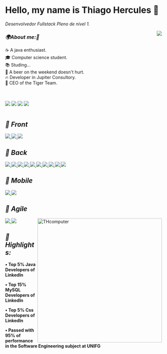 <h1><b>Hello, my name is Thiago Hercules 👋</b><i class="fas fa-code"></i></h1>
<p><em>Desenvolvedor Fullstack Pleno de nível 1. </em></p>

<img align='right' src="https://github-readme-stats.vercel.app/api?username=Thercules&show_icons=true&title_color=FFFFFF&text_color=FFFFFF&icon_color=FFFFFF&bg_color=FF0000&cache_seconds=2300">

<h3><em><b>🌍About me:🧠</b></em></h3> 
<p> ☕ A java enthusiast. <br>
	🎓 Computer science student. <br> 
	📚 Studing... <br>
	🍻 A beer on the weekend doesn't hurt. <br> 
	🔥  Developer in Jupiter Consultory. <br>
	🧭 CEO of the Tiger Team.
	
</p>
<br>
<br>
<a href="mailto:thhercules2012@gmail.com"><img align='center' src="https://img.shields.io/badge/Gmail-FF0000?style=for-the-badge&logo=gmail&logoColor=white"/></a>
<a href="https://www.linkedin.com/in/thiago-hercules-2669901ba/"><img align='center' src="https://img.shields.io/badge/LinkedIn-FF0000?style=for-the-badge&logo=linkedin&logoColor=white"/></a>
<a href="https://instagram.com/dev.hercules"><img align='center' src="https://img.shields.io/badge/Developing Instagram-FF0000?style=for-the-badge&logo=instagram&logoColor=white"/></a>
<a href="https://linktr.ee/thiago.hercules"><img align='center' src="https://img.shields.io/badge/Figma-FF0000?style=for-the-badge&logo=figma&logoColor=white"/></a>
</br>
<br>

<h2><em><b> 📍 Front </b></em></h2> 
<a href="#"><img src="https://img.shields.io/badge/ReactJS-FF0000?style=for-the-badge&logo=React&logoColor=white"/>
</a> 
<a href="#"><img src="https://img.shields.io/badge/Bootstrap-FF0000?style=for-the-badge&logo=Bootstrap&logoColor=white"/>
</a>
<a href="#"><img src="https://img.shields.io/badge/Angular-FF0000?style=for-the-badge&logo=Angular&logoColor=white"/>
</a>

<h2><em><b> 📍 Back </b></em></h2> 

<a href="#"><img src="https://img.shields.io/badge/SpringBoot-FF0000?style=for-the-badge&logo=Spring&logoColor=white"/>
</a>
<a href="#"><img src="https://img.shields.io/badge/Java-FF0000?style=for-the-badge&logo=Java&logoColor=white"/>
</a> 
<a href="#"><img src="https://img.shields.io/badge/JavaScript-FF0000?style=for-the-badge&logo=Javascript&logoColor=white"/>
</a>
<a href="#"><img src="https://img.shields.io/badge/Jquery-FF0000?style=for-the-badge&logo=jquery&logoColor=white"/>
</a>
<a href="#"><img src="https://img.shields.io/badge/Python-FF0000?style=for-the-badge&logo=python&logoColor=white"/>
</a>
<a href="#"><img src="https://img.shields.io/badge/MySQL-FF0000?style=for-the-badge&logo=Mysql&logoColor=white"/>
</a>
<a href="#"><img src="https://img.shields.io/badge/SQL server-FF0000?style=for-the-badge&logo=Mysql&logoColor=white"/>
</a>
<a href="#"><img src="https://img.shields.io/badge/PostgreSQL-FF0000?style=for-the-badge&logo=PostgreSQL&logoColor=white"/>
</a>
<a href="#"><img src="https://img.shields.io/badge/FireBase-FF0000?style=for-the-badge&logo=firebase&logoColor=white"/>
</a>
<a href="#"><img src="https://img.shields.io/badge/MongoDB-FF0000?style=for-the-badge&logo=mongodb&logoColor=white"/>
</a>

<h2><em><b> 📍 Mobile </b></em></h2>
<a href="#"><img src="https://img.shields.io/badge/React Native-FF0000?style=for-the-badge&logo=React&logoColor=white"/>
</a>
<a href="#"><img src="https://img.shields.io/badge/Android Native-FF0000?style=for-the-badge&logo=Android&logoColor=white"/>
</a> 

<h2><em><b> 📍 Agile </b></em></h2>
<img src="https://raw.githubusercontent.com/MicaelliMedeiros/micaellimedeiros/master/image/computer-illustration.png" min-width="400px" max-width="400px" width="400px" align="right" alt="THcomputer">
<a href="#"><img src="https://img.shields.io/badge/SCRUM-FF0000?style=for-the-badge&logo=&logoColor=white"/>
</a> 
<a href="#"><img src="https://img.shields.io/badge/KANBAN-FF0000?style=for-the-badge&logo=&logoColor=white"/>
</a>

<h2><em><b> 📍 Highlights:</em><b></h2>
<p> • Top 5% Java Developers of LinkedIn </p>
<p> • Top 15% MySQL Developers of LinkedIn </p>
<p> • Top 5% Css Developers of LinkedIn </p>
<p> • Passed with 95% of performance in the Software Engineering subject at UNIFG </p><br>

